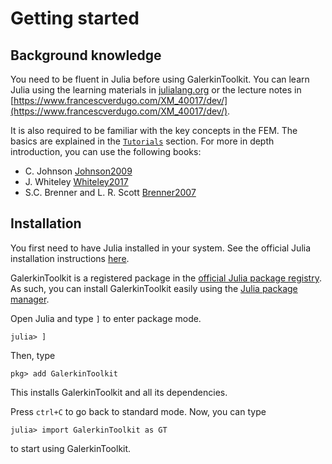# Getting started

## Background knowledge

You need to be fluent in Julia before using GalerkinToolkit. You can learn Julia using the learning materials in [julialang.org](https://julialang.org/) or the lecture notes in [https://www.francescverdugo.com/XM_40017/dev/](https://www.francescverdugo.com/XM_40017/dev/).

It is also required to be familiar with the key concepts in the FEM. The basics are explained in the [`Tutorials`](@ref) section. For more in depth introduction, you can use the following books:
  - C. Johnson [Johnson2009](@cite)
  - J. Whiteley [Whiteley2017](@cite)
  - S.C. Brenner and L. R. Scott [Brenner2007](@cite)


## Installation

You first need to have Julia installed in your system. See the official Julia installation instructions [here](https://julialang.org/install/).



GalerkinToolkit is a registered package in the [official Julia package registry](https://github.com/JuliaRegistries/General). As such, you can install GalerkinToolkit easily using the [Julia package manager](https://docs.julialang.org/en/v1/stdlib/Pkg/).

Open Julia and type `]` to enter package mode.

```
julia> ]
```

Then, type
```
pkg> add GalerkinToolkit
```

This installs GalerkinToolkit and all its dependencies.

Press `ctrl+C` to go back to standard mode. Now, you can type

```
julia> import GalerkinToolkit as GT
```
to start using GalerkinToolkit.
